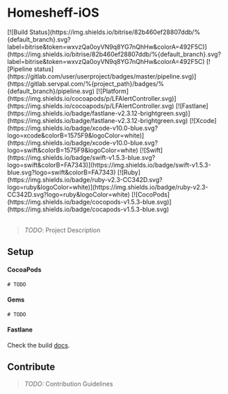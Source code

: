 # Homesheff-iOS

<div>
[![Build Status](https://img.shields.io/bitrise/82b460ef28807ddb/%{default_branch}.svg?label=bitrise&token=wxvzQa0oyVN9q8YG7nQhHw&colorA=492F5C)](https://img.shields.io/bitrise/82b460ef28807ddb/%{default_branch}.svg?label=bitrise&token=wxvzQa0oyVN9q8YG7nQhHw&colorA=492F5C)
[![Pipeline status](https://gitlab.com/user/userproject/badges/master/pipeline.svg)](https://gitlab.servpal.com/%{project_path}/badges/%{default_branch}/pipeline.svg)
[![Platform](https://img.shields.io/cocoapods/p/LFAlertController.svg)](https://img.shields.io/cocoapods/p/LFAlertController.svg)
[![Fastlane](https://img.shields.io/badge/fastlane-v2.3.12-brightgreen.svg)](https://img.shields.io/badge/fastlane-v2.3.12-brightgreen.svg)
[![Xcode](https://img.shields.io/badge/xcode-v10.0-blue.svg?logo=xcode&colorB=1575F9&logoColor=white)](https://img.shields.io/badge/xcode-v10.0-blue.svg?logo=swift&colorB=1575F9&logoColor=white)
[![Swift](https://img.shields.io/badge/swift-v1.5.3-blue.svg?logo=swift&colorB=FA7343)](https://img.shields.io/badge/swift-v1.5.3-blue.svg?logo=swift&colorB=FA7343)
[![Ruby](https://img.shields.io/badge/ruby-v2.3-CC342D.svg?logo=ruby&logoColor=white)](https://img.shields.io/badge/ruby-v2.3-CC342D.svg?logo=ruby&logoColor=white)
[![CocoPods](https://img.shields.io/badge/cocopods-v1.5.3-blue.svg)](https://img.shields.io/badge/cocapods-v1.5.3-blue.svg)
</div>
<br />

> _TODO_: Project Description

## Setup

#### CocoaPods

```shell
# TODO
```

#### Gems

```shell
# TODO
```

#### Fastlane

Check the build [docs](./fastlane/README.md).


## Contribute

> _TODO:_ Contribution Guidelines
